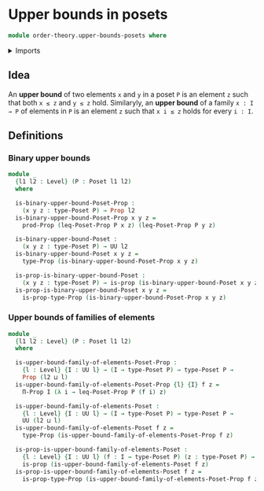 # Upper bounds in posets

```agda
module order-theory.upper-bounds-posets where
```

<details><summary>Imports</summary>

```agda
open import foundation.propositions
open import foundation.universe-levels

open import order-theory.posets
```

</details>

## Idea

An **upper bound** of two elements `x` and `y` in a poset `P` is an element `z`
such that both `x ≤ z` and `y ≤ z` hold. Similaryly, an **upper bound** of a
family `x : I → P` of elements in `P` is an element `z` such that `x i ≤ z`
holds for every `i : I`.

## Definitions

### Binary upper bounds

```agda
module _
  {l1 l2 : Level} (P : Poset l1 l2)
  where

  is-binary-upper-bound-Poset-Prop :
    (x y z : type-Poset P) → Prop l2
  is-binary-upper-bound-Poset-Prop x y z =
    prod-Prop (leq-Poset-Prop P x z) (leq-Poset-Prop P y z)

  is-binary-upper-bound-Poset :
    (x y z : type-Poset P) → UU l2
  is-binary-upper-bound-Poset x y z =
    type-Prop (is-binary-upper-bound-Poset-Prop x y z)

  is-prop-is-binary-upper-bound-Poset :
    (x y z : type-Poset P) → is-prop (is-binary-upper-bound-Poset x y z)
  is-prop-is-binary-upper-bound-Poset x y z =
    is-prop-type-Prop (is-binary-upper-bound-Poset-Prop x y z)
```

### Upper bounds of families of elements

```agda
module _
  {l1 l2 : Level} (P : Poset l1 l2)
  where

  is-upper-bound-family-of-elements-Poset-Prop :
    {l : Level} {I : UU l} → (I → type-Poset P) → type-Poset P →
    Prop (l2 ⊔ l)
  is-upper-bound-family-of-elements-Poset-Prop {l} {I} f z =
    Π-Prop I (λ i → leq-Poset-Prop P (f i) z)

  is-upper-bound-family-of-elements-Poset :
    {l : Level} {I : UU l} → (I → type-Poset P) → type-Poset P →
    UU (l2 ⊔ l)
  is-upper-bound-family-of-elements-Poset f z =
    type-Prop (is-upper-bound-family-of-elements-Poset-Prop f z)

  is-prop-is-upper-bound-family-of-elements-Poset :
    {l : Level} {I : UU l} (f : I → type-Poset P) (z : type-Poset P) →
    is-prop (is-upper-bound-family-of-elements-Poset f z)
  is-prop-is-upper-bound-family-of-elements-Poset f z =
    is-prop-type-Prop (is-upper-bound-family-of-elements-Poset-Prop f z)
```
